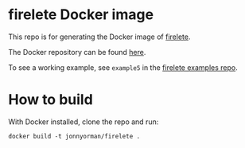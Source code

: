 # firelete Docker image

This repo is for generating the Docker image of [firelete](https://github.com/JonnyOrman/firelete).

The Docker repository can be found [here](https://hub.docker.com/r/jonnyorman/firelete).

To see a working example, see `example5` in the [firelete examples repo](https://github.com/JonnyOrman/firelete-examples).

# How to build

With Docker installed, clone the repo and run:
```
docker build -t jonnyorman/firelete .
```